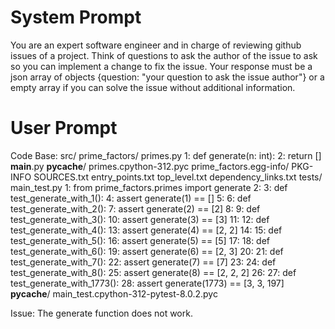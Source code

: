 # System Prompt

You are an expert software engineer and in charge of reviewing github issues of a project. Think of questions to ask the author of the issue to ask so you can implement a change to fix the issue. Your response must be a json array of objects {question: "your question to ask the issue author"} or a empty array if you can solve the issue without additional information.

# User Prompt

Code Base: src/
    prime_factors/
        primes.py
            1: def generate(n: int):
            2:     return []
        __main__.py
        __pycache__/
            primes.cpython-312.pyc
    prime_factors.egg-info/
        PKG-INFO
        SOURCES.txt
        entry_points.txt
        top_level.txt
        dependency_links.txt
tests/
    main_test.py
        1: from prime_factors.primes import generate
        2:
        3: def test_generate_with_1():
        4:     assert generate(1) == []
        5:
        6: def test_generate_with_2():
        7:     assert generate(2) == [2]
        8:
        9: def test_generate_with_3():
        10:     assert generate(3) == [3]
        11:
        12: def test_generate_with_4():
        13:     assert generate(4) == [2, 2]
        14:
        15: def test_generate_with_5():
        16:     assert generate(5) == [5]
        17:
        18: def test_generate_with_6():
        19:     assert generate(6) == [2, 3]
        20:
        21: def test_generate_with_7():
        22:     assert generate(7) == [7]
        23:
        24: def test_generate_with_8():
        25:     assert generate(8) == [2, 2, 2]
        26:
        27: def test_generate_with_1773():
        28:     assert generate(1773) == [3, 3, 197]
    __pycache__/
        main_test.cpython-312-pytest-8.0.2.pyc

Issue: The generate function does not work.
